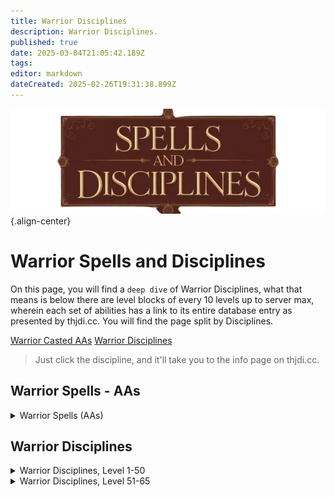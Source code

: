```yaml
---
title: Warrior Disciplines
description: Warrior Disciplines.
published: true
date: 2025-03-04T21:05:42.189Z
tags: 
editor: markdown
dateCreated: 2025-02-26T19:31:38.899Z
---
```


![spellsdisciplines.webp](/classes-and-abilities/spellsdisciplines.webp){.align-center}

# Warrior Spells and Disciplines

On this page, you will find a `deep dive` of Warrior Disciplines, what that means is below there are level blocks of every 10 levels up to server max, wherein each set of abilities has a link to its entire database entry as presented by thjdi.cc. You will find the page split by Disciplines.

[Warrior Casted AAs](#warrior-spells---AAs)
[Warrior Disciplines](#warrior-disciplines)

> Just click the discipline, and it'll take you to the info page on thjdi.cc.

## Warrior Spells - AAs
<details>
	<summary> Warrior Spells (AAs) </summary>

|Spell Name|Level|
|---|---|
|<a href="https://www.thjdi.cc/spell/5234" target="_blank">Area Taunt</a>|51|
|<a href="https://www.thjdi.cc/spell/37196" target="_blank">Imperator's Command</a>|51|

</details>

## Warrior Disciplines

<details>
	<summary> Warrior Disciplines, Level 1-50 </summary>

|Discipline Name|Level|
|---|---|
|<a href="https://www.thjdi.cc/spell/17189" target="_blank">Mercenary Taunt</a>|1|
|<a href="https://www.thjdi.cc/spell/5225" target="_blank">Throw Stone</a>|1|
|<a href="https://www.thjdi.cc/spell/25060" target="_blank">Elbow Strike</a>|5|
|<a href="https://www.thjdi.cc/spell/4721" target="_blank">Focused Will Discipline</a>|10|
|<a href="https://www.thjdi.cc/spell/4608" target="_blank">Provoke</a>|20|
|<a href="https://www.thjdi.cc/spell/4585" target="_blank">Resistant Discipline</a>|30|
|<a href="https://www.thjdi.cc/spell/4587" target="_blank">Fearless Discipline</a>|40|

</details>

<details>
	<summary> Warrior Disciplines, Level 51-65 </summary>

|Discipline Name|Level|
|---|---|
|<a href="https://www.thjdi.cc/spell/4681" target="_blank">Bellow</a>|52|
|<a href="https://www.thjdi.cc/spell/4503" target="_blank">Evasive Discipline</a>|52|
|<a href="https://www.thjdi.cc/spell/4672" target="_blank">Charge Discipline</a>|53|
|<a href="https://www.thjdi.cc/spell/4514" target="_blank">Mighty Strike Discipline</a>|54|
|<a href="https://www.thjdi.cc/spell/4499" target="_blank">Defensive Discipline</a>|55|
|<a href="https://www.thjdi.cc/spell/8921" target="_blank">Myrmidon's Aura</a>|55|
|<a href="https://www.thjdi.cc/spell/4682" target="_blank">Berate</a>|56|
|<a href="https://www.thjdi.cc/spell/4674" target="_blank">Furious Discipline</a>|56|
|<a href="https://www.thjdi.cc/spell/4501" target="_blank">Precision Discipline</a>|57|
|<a href="https://www.thjdi.cc/spell/4675" target="_blank">Fellstrike Discipline</a>|58|
|<a href="https://www.thjdi.cc/spell/4670" target="_blank">Fortitude Discipline</a>|59|
|<a href="https://www.thjdi.cc/spell/17188" target="_blank">Mercenary Area Taunt</a>|59|
|<a href="https://www.thjdi.cc/spell/4498" target="_blank">Aggressive Discipline</a>|60|
|<a href="https://www.thjdi.cc/spell/4689" target="_blank">Spirit of Rage Discipline</a>|61|
|<a href="https://www.thjdi.cc/spell/6750" target="_blank">Whirlwind Blade</a>|61|
|<a href="https://www.thjdi.cc/spell/4687" target="_blank">Healing Will Discipline</a>|63|
|<a href="https://www.thjdi.cc/spell/4697" target="_blank">Incite</a>|63|
|<a href="https://www.thjdi.cc/spell/5016" target="_blank">Ancient: Chaos Cry</a>|65|
|<a href="https://www.thjdi.cc/spell/10959" target="_blank">Aura of Draconic Runes</a>|65|
|<a href="https://www.thjdi.cc/spell/5015" target="_blank">Bellow of the Mastruq</a>|65|
|<a href="https://www.thjdi.cc/spell/4688" target="_blank">Stonewall Discipline</a>|65|

</details>